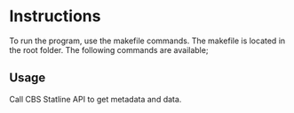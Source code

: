 # Instructions
To run the program, use the makefile commands. The makefile is located in the root folder. The following commands are available;

## Usage
Call CBS Statline API to get metadata and data.